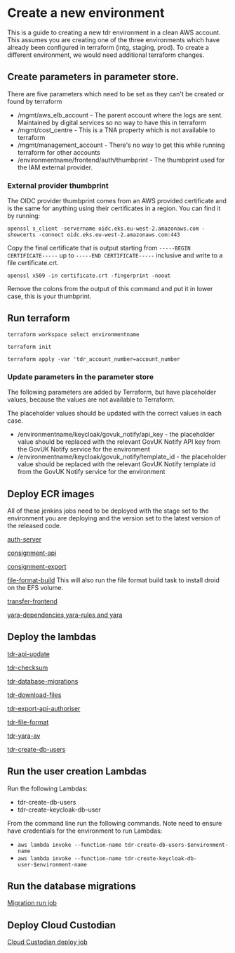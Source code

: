 # Create a new environment
This is a guide to creating a new tdr environment in a clean AWS account. This assumes you are creating one of the three environments which have already been configured in terraform (intg, staging, prod). To create a different environment, we would need additional terraform changes.

## Create parameters in parameter store.
There are five parameters which need to be set as they can't be created or found by terraform
* /mgmt/aws_elb_account - The parent account where the logs are sent. Maintained by digital services so no way to have this in terraform
* /mgmt/cost_centre - This is a TNA property which is not available to terraform
* /mgmt/management_account - There's no way to get this while running terraform for other accounts
* /environmentname/frontend/auth/thumbprint - The thumbprint used for the IAM external provider. 

### External provider thumbprint
The OIDC provider thumbprint comes from an AWS provided certificate and is the same for anything using their certificates in a region.
You can find it by running:

`openssl s_client -servername oidc.eks.eu-west-2.amazonaws.com -showcerts -connect oidc.eks.eu-west-2.amazonaws.com:443`

Copy the final certificate that is output starting from `-----BEGIN CERTIFICATE-----` up to `-----END CERTIFICATE-----` inclusive and write to a file certificate.crt.

`openssl x509 -in certificate.crt -fingerprint -noout`

Remove the colons from the output of this command and put it in lower case, this is your thumbprint.

## Run terraform
`terraform workspace select environmentname`

`terraform init`

`terraform apply -var 'tdr_account_number=account_number`

### Update parameters in the parameter store
The following parameters are added by Terraform, but have placeholder values, because the values are not available to Terraform.

The placeholder values should be updated with the correct values in each case.

* /environmentname/keycloak/govuk_notify/api_key - the placeholder value should be replaced with the relevant GovUK Notify API key from the GovUK Notify service for the environment
* /environmentname/keycloak/govuk_notify/template_id - the placeholder value should be replaced with the relevant GovUK Notify template id from the GovUK Notify service for the environment

## Deploy ECR images
All of these jenkins jobs need to be deployed with the stage set to the environment you are deploying and the version set to the latest version of the released code.

[auth-server](https://jenkins.tdr-management.nationalarchives.gov.uk/job/TDR%20Auth%20Server%20Deploy/)

[consignment-api](https://jenkins.tdr-management.nationalarchives.gov.uk/job/TDR%20Consignment%20API%20Deploy/)

[consignment-export](https://jenkins.tdr-management.nationalarchives.gov.uk/job/Consignment%20Export%20Deploy/)

[file-format-build](https://jenkins.tdr-management.nationalarchives.gov.uk/job/TDR%20File%20Format%20Build/) This will also run the file format build task to install droid on the EFS volume.

[transfer-frontend](https://jenkins.tdr-management.nationalarchives.gov.uk/job/TDR%20Front%20End%20Deploy/)

[yara-dependencies,yara-rules and yara](https://jenkins.tdr-management.nationalarchives.gov.uk/job/TDR%20Antivirus%20Build/)

## Deploy the lambdas
[tdr-api-update](https://jenkins.tdr-management.nationalarchives.gov.uk/job/TDR%20Api%20Update%20Deploy/)

[tdr-checksum](https://jenkins.tdr-management.nationalarchives.gov.uk/job/TDR%20Checksum%20Lambda%20Deploy)

[tdr-database-migrations](https://jenkins.tdr-management.nationalarchives.gov.uk/job/TDR%20Database%20Migrations%20Deploy/)

[tdr-download-files](https://jenkins.tdr-management.nationalarchives.gov.uk/job/TDR%20Download%20Files%20Deploy/)

[tdr-export-api-authoriser](https://jenkins.tdr-management.nationalarchives.gov.uk/job/TDR%20Consignment%20Export%20Authoriser%20Deploy/)

[tdr-file-format](https://jenkins.tdr-management.nationalarchives.gov.uk/job/TDR%20File%20Format%20Deploy/)

[tdr-yara-av](https://jenkins.tdr-management.nationalarchives.gov.uk/job/TDR%20Antivirus%20Deploy/)

[tdr-create-db-users](https://jenkins.tdr-management.nationalarchives.gov.uk/job/TDR%20Create%20DB%20User%20Deploy/)

## Run the user creation Lambdas

Run the following Lambdas:

* tdr-create-db-users
* tdr-create-keycloak-db-user

From the command line run the following commands. Note need to ensure have credentials for the environment to run Lambdas:

* `aws lambda invoke --function-name tdr-create-db-users-$environment-name`
* `aws lambda invoke --function-name tdr-create-keycloak-db-user-$environment-name`

## Run the database migrations
[Migration run job](https://jenkins.tdr-management.nationalarchives.gov.uk/job/TDR%20Database%20Migrations%20Run/)

## Deploy Cloud Custodian
[Cloud Custodian deploy job](https://jenkins.tdr-management.nationalarchives.gov.uk/job/TDR%20Custodian%20Deploy/)
